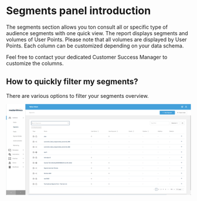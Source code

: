 # Segments panel introduction

The segments section allows you ton consult all or specific type of audience segments with one quick view. The report displays segments and volumes of User Points. Please note that all volumes are displayed by User Points. Each column can be customized depending on your data schema.

Feel free to contact your dedicated Customer Success Manager to customize the columns.

## How to quickly filter my segments?

There are various options to filter your segments overview.

![](../.gitbook/assets/image%20%2842%29.png)

